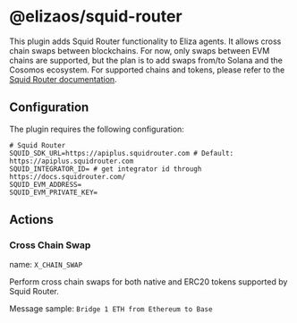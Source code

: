 # @elizaos/squid-router

This plugin adds Squid Router functionality to Eliza agents. It allows cross chain swaps between blockchains.
For now, only swaps between EVM chains are supported, but the plan is to add swaps from/to Solana and the Cosomos ecosystem.
For supported chains and tokens, please refer to the [Squid Router documentation](https://docs.squidrouter.com/).

## Configuration

The plugin requires the following configuration:

```
# Squid Router
SQUID_SDK_URL=https://apiplus.squidrouter.com # Default: https://apiplus.squidrouter.com
SQUID_INTEGRATOR_ID= # get integrator id through https://docs.squidrouter.com/
SQUID_EVM_ADDRESS=
SQUID_EVM_PRIVATE_KEY=
```

## Actions

### Cross Chain Swap

name: `X_CHAIN_SWAP`

Perform cross chain swaps for both native and ERC20 tokens supported by Squid Router.

Message sample: `Bridge 1 ETH from Ethereum to Base`
